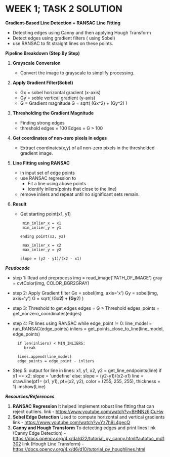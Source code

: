 # WEEK 1; TASK 2 SOLUTION

**Gradient-Based Line Detection + RANSAC Line Fitting**

 * Detecting edges using Canny and then applying Hough Transform
 * Detect edges using gradient filters ( using Sobel)
 * use RANSAC to fit straight lines on these points.

**Pipeline Breakdown (Step By Step)**

1. **Grayscale Conversion**
   * Convert the image to grayscale to simplify processing.

2. **Apply Gradient Filter(Sobel)**
   * Gx = sobel horizontal gradient (x-axis)
   * Gy = soble vertical gradient (y-axis)
   * G = Gradient magnitude
                 G = sqrt( (Gx^2) + (Gy^2) )

3. **Thresholding the Gradient Magnitude**
    * Finding strong edges
    * threshold edges = 100
            Edges = G > 100

4. **Get coordinates of non-zero pixels in edges**
    * Extract coordinates(x,y) of all non-zero pixels in the thresholded gradient image.

5. **Line Fitting using RANSAC**
    * in input set of edge points
    * use RANSAC regression to
      * Fit a line using above points
      * identify inliers(points that close to the line)
    * remove inliers and repeat until  no significant sets remain.

6. **Result**
    * Get starting point(x1, y1)

           min_inlier_x = x1
           min_inlier_y = y1

          ending point(x2, y2)

           max_inlier_x = x2
           max_inlier_y = y2

          slope = (y2 - y1)/(x2 - x1)

***Peudocode***
* step 1: Read and preprocess
    img = read_image('PATH_OF_IMAGE')
    gray = cvtColor(img, COLOR_BGR2GRAY)

* step 2: Apply Gradient filter
    Gx = sobel(img, axis='x')
    Gy = sobel(img, axis='y')
    G = sqrt( (Gx**2) + (Gy**2) )

* step 3: Threshold to get edges
        edges = G > Threshold
        edges_points = get_nonzero_coordinates(edges)

* step 4: Fit lines using RANSAC
    while edge_point != 0:
        line_model = run_RANSAC(edge_points)
        inliers = get_points_close_to_line(line_model, edge_points)

        if len(inliers) < MIN_INLIERS:
           break

        lines.append(line_model)
        edge_points = edge_point - inliers

* Step 5: output
    for line in lines:
        x1, y1, x2, y2 = get_line_endpoints(line)
        if x1 == x2:
           slope = 'undefine'
        else:
           slope = (y2-y1)/(x2-x1)
        line = draw.line(pt1= (x1, y1), pt=(x2, y2), color = (255, 255,     255), thickness = 1)
       imshow(Line)

***Resources/References***
1. **RANSAC Regression**
    It helped implement robust line fitting that can reject outliers.
    link - https://www.youtube.com/watch?v=BHNNz6jCuHw
2. **Sobel Edge Detection**
    Used to compute horizontal and vertical gradients
    link - https://www.youtube.com/watch?v=Yz7h9L4gecQ
3. **Canny and Hough Transform**
    To detecting edges and print lines
    link (Canny Edge Detection) - https://docs.opencv.org/4.x/da/d22/tutorial_py_canny.html#autotoc_md1302
    link (Hough Line Transform) - https://docs.opencv.org/4.x/d6/d10/tutorial_py_houghlines.html

    